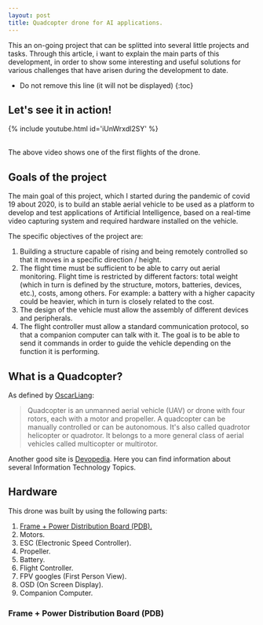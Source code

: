 ```yaml
---
layout: post
title: Quadcopter drone for AI applications.
---
```

This  an on-going project that can be splitted into several little projects and tasks. Through this article, i want to explain the main parts of this development, in order to show some interesting and useful solutions for various challenges that have arisen during the development to date.

<!--more-->


* Do not remove this line (it will not be displayed)
{:toc}
##  Let's see it in action!
{% include youtube.html id='iUnWrxdl2SY' %}


<br />
The above video shows one of the first flights of the drone.

##  Goals of the project

The main goal of this project, which I started during the pandemic of covid 19 about 2020, is to build an stable aerial vehicle to be used as a platform to develop and test applications of Artificial Intelligence, based on a real-time video capturing system and required hardware installed on the vehicle.

The specific objectives of the project are:
1. Building a structure capable of rising and being remotely controlled so that it moves in a specific direction / height.
2. The flight time must be sufficient to be able to carry out aerial monitoring. Flight time is restricted by different factors: total weight (which in turn is defined by the structure, motors, batteries, devices, etc.), costs, among others. For example: a battery with a higher capacity could be heavier, which in turn is closely related to the cost.
3. The design of the vehicle must allow the assembly of different devices and peripherals.
4. The flight controller must allow a standard communication protocol, so that a companion computer can talk with it. The goal is to be able to send it commands in order to guide the vehicle depending on the function it is performing.

## What is a Quadcopter?
As defined by [OscarLiang][]:
>Quadcopter is an unmanned aerial vehicle (UAV) or drone with four rotors, each with a motor and propeller. A quadcopter can be manually controlled or can be autonomous. It's also called quadrotor helicopter or quadrotor. It belongs to a more general class of aerial vehicles called multicopter or multirotor.

Another good site is [Devopedia][]. Here you can find information about several Information Technology Topics.

[OscarLiang]: https://oscarliang.com/what-is-quadcopter/#:~:text=A%20quadcopter%20is%20a%20type,as%20surveillance%20and%20aerial%20photography.
[Devopedia]: https://devopedia.org/quadcopter

 
## Hardware
This drone was built by using the following parts:
1. [Frame + Power Distribution Board (PDB).](#frame--power-distribution-board-pdb)
2. Motors.
3. ESC (Electronic Speed Controller).
4. Propeller.
5. Battery.
6. Flight Controller.
7. FPV googles (First Person View).
8. OSD (On Screen Display).
9. Companion Computer.

### Frame + Power Distribution Board (PDB)
